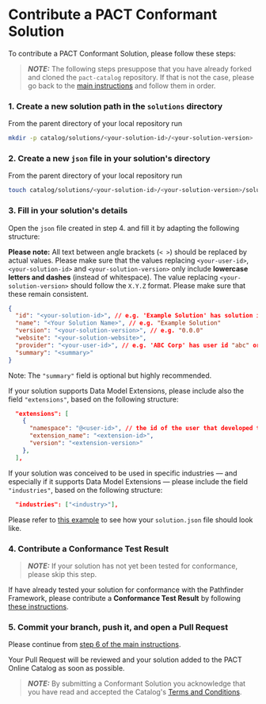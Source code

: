 # Contribute a PACT Conformant Solution

To contribute a PACT Conformant Solution, please follow these steps:

> **_NOTE:_** The following steps presuppose that you have already forked and cloned the `pact-catalog` repository. If that is not the case, please go back to the [main instructions](/README.md) and follow them in order.

### 1. Create a new solution path in the `solutions` directory

From the parent directory of your local repository run

```sh
mkdir -p catalog/solutions/<your-solution-id>/<your-solution-version>
```

### 2. Create a new `json` file in your solution's directory

From the parent directory of your local repository run

```sh
touch catalog/solutions/<your-solution-id>/<your-solution-version>/solution.json
```

### 3. Fill in your solution's details

Open the `json` file created in step 4. and fill it by adapting the following structure:

<strong>Please note:</strong> All text between angle brackets (`< >`) should be replaced by actual values. Please make sure that the values replacing `<your-user-id>`, `<your-solution-id>` and `<your-solution-version>` only include <strong>lowercase letters and dashes</strong> (instead of whitespace). The value replacing `<your-solution-version>` should follow the `X.Y.Z` format. Please make sure that these remain consistent.

```json
{
  "id": "<your-solution-id>", // e.g. 'Example Solution' has solution id "example-solution"
  "name": "<Your Solution Name>", // e.g. "Example Solution"
  "version": "<your-solution-version>", // e.g. "0.0.0"
  "website": "<your-solution-website>",
  "provider": "<your-user-id>", // e.g. 'ABC Corp' has user id "abc" or "abc-corp"
  "summary": "<summary>"
}
```

Note: The `"summary"` field is optional but highly recommended.

If your solution supports Data Model Extensions, please include also the field `"extensions"`, based on the following structure:

```json
  "extensions": [
    {
      "namespace": "@<user-id>", // the id of the user that developed the extension
      "extension_name": "<extension-id>",
      "version": "<extension-version>"
    },
  ],
```

If your solution was conceived to be used in specific industries — and especially if it supports Data Model Extensions — please include the field `"industries"`, based on the following structure:

```json
  "industries": ["<industry>"],
```

Please refer to [this example](./catalog/solutions/example-solution/0.0.0/solution.json) to see how your `solution.json` file should look like.

### 4. Contribute a Conformance Test Result

> **_NOTE:_** If your solution has not yet been tested for conformance, please skip this step.

If have already tested your solution for conformance with the Pathfinder Framework, please contribute a <strong>Conformance Test Result</strong> by following [these instructions](./CONTRIB_TEST.md).

### 5. Commit your branch, push it, and open a Pull Request

Please continue from [step 6 of the main instructions](/README.md#4-commit-and-push-your-branch).

Your Pull Request will be reviewed and your solution added to the PACT Online Catalog as soon as possible.

> **_NOTE:_** By submitting a Conformant Solution you acknowledge that you have read and accepted the Catalog's [Terms and Conditions](/catalog/legal/TERMSANDCONDITIONS.md).

